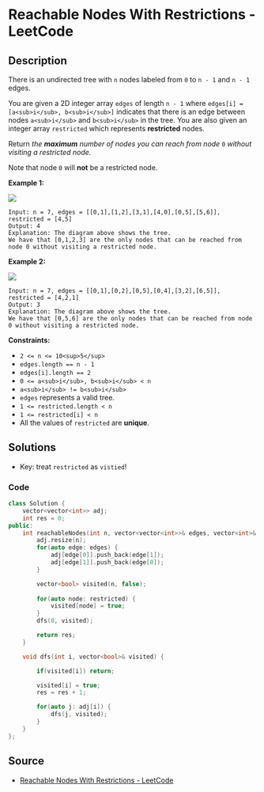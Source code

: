 # Reachable Nodes With Restrictions - LeetCode

## Description

There is an undirected tree with `n` nodes labeled from `0` to `n - 1` and `n - 1` edges.

You are given a 2D integer array `edges` of length `n - 1` where `edges[i] = [a<sub>i</sub>, b<sub>i</sub>]` indicates that there is an edge between nodes `a<sub>i</sub>` and `b<sub>i</sub>` in the tree. You are also given an integer array `restricted` which represents **restricted** nodes.

Return _the **maximum** number of nodes you can reach from node_ `0` _without visiting a restricted node._

Note that node `0` will **not** be a restricted node.

**Example 1:**

![](https://assets.leetcode.com/uploads/2022/06/15/ex1drawio.png)

```
Input: n = 7, edges = [[0,1],[1,2],[3,1],[4,0],[0,5],[5,6]], restricted = [4,5]
Output: 4
Explanation: The diagram above shows the tree.
We have that [0,1,2,3] are the only nodes that can be reached from node 0 without visiting a restricted node.

```

**Example 2:**

![](https://assets.leetcode.com/uploads/2022/06/15/ex2drawio.png)

```
Input: n = 7, edges = [[0,1],[0,2],[0,5],[0,4],[3,2],[6,5]], restricted = [4,2,1]
Output: 3
Explanation: The diagram above shows the tree.
We have that [0,5,6] are the only nodes that can be reached from node 0 without visiting a restricted node.

```

**Constraints:**

-   `2 <= n <= 10<sup>5</sup>`
-   `edges.length == n - 1`
-   `edges[i].length == 2`
-   `0 <= a<sub>i</sub>, b<sub>i</sub> < n`
-   `a<sub>i</sub> != b<sub>i</sub>`
-   `edges` represents a valid tree.
-   `1 <= restricted.length < n`
-   `1 <= restricted[i] < n`
-   All the values of `restricted` are **unique**.

## Solutions 

- Key: treat `restricted` as `vistied`!
### Code

```cpp
class Solution {
    vector<vector<int>> adj;
    int res = 0;
public:
    int reachableNodes(int n, vector<vector<int>>& edges, vector<int>& restricted) {
        adj.resize(n);
        for(auto edge: edges) {
            adj[edge[0]].push_back(edge[1]);
            adj[edge[1]].push_back(edge[0]);
        }

        vector<bool> visited(n, false);
        
        for(auto node: restricted) {
            visited[node] = true;
        }
        dfs(0, visited);

        return res;
    }

    void dfs(int i, vector<bool>& visited) {

        if(visited[i]) return;

        visited[i] = true;
        res = res + 1;

        for(auto j: adj[i]) {
            dfs(j, visited);
        }
    }
};
```

## Source
- [Reachable Nodes With Restrictions - LeetCode](https://leetcode.com/problems/reachable-nodes-with-restrictions/description/)